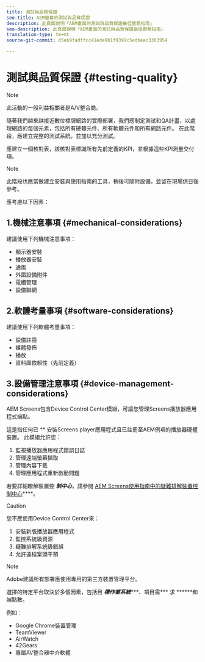 ```yaml
---
title: 測試與品質保證
seo-title: AEM螢幕的測試與品質保證
description: 此頁面說明「AEM畫面的測試與品質保證最佳實務指南」
seo-description: 此頁面說明「AEM畫面的測試與品質保證最佳實務指南」
translation-type: tm+mt
source-git-commit: d5eb9fadffcc41ede9b1f9399c5edbeac3363954

---
```



# 測試與品質保證 {#testing-quality}

>[!NOTE]
>
>此活動的一般利益相關者是A/V整合商。

隨著我們越來越接近數位標牌網路的實際部署，我們應制定測試和QA計畫，以處理網路的每個元素，包括所有硬體元件、所有軟體元件和所有網路元件。
在此階段，應建立完整的測試系統，並加以充分測試。

應建立一個核對表，該核對表標識所有先前定義的KPI，並根據這些KPI測量交付項。

>[!NOTE]
> 此階段也應當做建立安裝與使用指南的工具，稍後可隨附設備，並留在現場供日後參考。

應考慮以下因素：

## 1.機械注意事項 {#mechanical-considerations}

建議使用下列機械注意事項：

* 顯示器安裝
* 播放器安裝
* 通風
* 外圍設備附件
* 電纜管理
* 設備聯網

## 2.軟體考量事項 {#software-considerations}

建議使用下列軟體考量事項：

* 設備註冊
* 媒體發佈
* 播放
* 資料庫依賴性（先前定義）


## 3.設備管理注意事項 {#device-management-considerations}


AEM Screens包含Device Control Center模組，可讓您管理Screens播放器應用程式端點。

這是指任何已 ** 安裝Screens player應用程式且已註冊至AEM例項的播放器硬體裝置。
此模組允許您：

1. 監視播放器應用程式錯誤日誌
1. 管理遠端螢幕擷取
1. 管理內容下載
1. 管理應用程式重新啟動問題

若要詳細瞭解裝置控 ***制中心***，請參閱 [AEM Screens使用指南中的疑難排解裝置控制中心](https://helpx.adobe.com/experience-manager/6-5/screens/using/monitoring-screens.html)****。

>[!CAUTION]
> 您不應使用Device Control Center來：
>
> 1. 安裝新版播放器應用程式
> 1. 監控系統級資源
> 1. 疑難排解系統級錯誤
> 1. 允許遠程案頭干預



>[!NOTE]
> Adobe建議所有部署應使用專用的第三方裝置管理平台。

選擇的特定平台取決於多個因素，包括目 ***標作業系統******、項目需*** 求 ******&#x200B;和端點數。

例如：

* Google Chrome裝置管理
* TeamViewer
* AirWatch
* 42Gears
* 專屬AV整合器中介軟體
